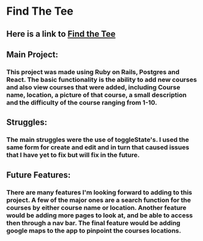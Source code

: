 # Find The Tee

## Here is a link to [Find the Tee](https://find-the-tee.herokuapp.com/)

## Main Project:

### This project was made using Ruby on Rails, Postgres and React. The basic functionality is the ability to add new courses and also view courses that were added, including Course name, location, a picture of that course, a small description and the difficulty of the course ranging from 1-10.

## Struggles:

### The main struggles were the use of toggleState's. I used the same form for create and edit and in turn that caused issues that I have yet to fix but will fix in the future.

## Future Features:

### There are many features I'm looking forward to adding to this project. A few of the major ones are a search function for the courses by either course name or location. Another feature would be adding more pages to look at, and be able to access then through a nav bar. The final feature would be adding google maps to the app to pinpoint the courses locations.
